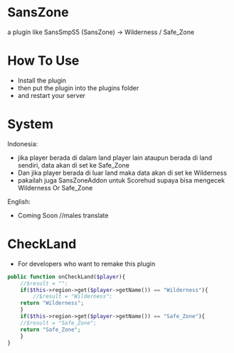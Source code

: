# SansZone
a plugin like SansSmpS5 (SansZone) -> Wilderness / Safe_Zone

# How To Use
- Install the plugin 
- then put the plugin into the plugins folder
- and restart your server

# System
Indonesia:
- jika player berada di dalam land player lain ataupun berada di land sendiri, data akan di set ke Safe_Zone
- Dan jika player berada di luar land maka data akan di set ke Wilderness
- pakailah juga SansZoneAddon untuk Scorehud supaya bisa mengecek Wilderness Or Safe_Zone

English:
- Coming Soon //males translate

# CheckLand
- For developers who want to remake this plugin
```php
public function onCheckLand($player){
    //$result = "";
    if($this->region->get($player->getName()) == "Wilderness"){
        //$result = "Wilderness";
	return "Wilderness";
    }
    if($this->region->get($player->getName()) == "Safe_Zone"){
	//$result = "Safe_Zone";
	return "Safe_Zone";
    }
}
```

